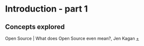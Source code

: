 # Introduction - part 1
## Concepts explored
Open Source | What does Open Source even mean?, Jen Kagan [+](https://medium.com/@kenjagan/what-does-open-source-even-mean-6bd47befe696)
